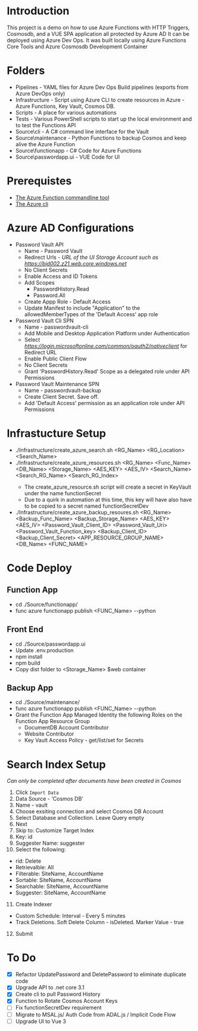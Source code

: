 # Introduction 
This project is a demo on how to use Azure Functions with HTTP Triggers, Cosmosdb, and a VUE SPA application all protected by Azure AD
It can be deployed using Azure Dev Ops.
It was built locally using Azure Functions Core Tools and Azure Cosmosdb Development Container

# Folders
* Pipelines - YAML files for Azure Dev Ops Build pipelines (exports from Azure DevOps only)
* Infrastructure - Script using Azure CLI to create resources in Azure - Azure Functions, Key Vault, Cosmos DB.  
* Scripts - A place for various automations
* Tests - Various PowerShell scripts to start up the local environment and to test the Functions API
* Source\cli - A C# command line interface for the Vault
* Source\maintenance - Python Functions to backup Cosmos and keep alive the Azure Function
* Source\functionapp - C# Code for Azure Functions
* Source\passwordapp.ui - VUE Code for UI

# Prerequistes 
* [The Azure Function commandline tool](https://docs.microsoft.com/en-us/azure/azure-functions/functions-run-local?tabs=linux%2Ccsharp%2Cbash#v2)
* [The Azure cli](https://docs.microsoft.com/en-us/cli/azure/install-azure-cli-linux?pivots=apt)

# Azure AD Configurations
* Password Vault API
   * Name - Password Vault
   * Redirect Urls - _URL of the UI Storage Account such as https://bjd002.z21.web.core.windows.net_
   * No Client Secrets
   * Enable Access and ID Tokens
   * Add Scopes
      * PasswordHistory.Read
      * Password.All
   * Create Appp Role - Default Access
   * Update Manifest to include "Application" to the allowedMemberTypes of the 'Default Access' app role
* Password Vault Cli SPN
   * Name - passwordvault-cli
   * Add Mobile and Desktop Application Platform under Authentication 
   * Select _https://login.microsoftonline.com/common/oauth2/nativeclient_ for Redirect URL
   * Enable Public Client Flow
   * No Client Secrets
   * Grant 'PasswordHistory.Read' Scope as a delegated role under API Permissions
* Password Vault Maintenance SPN
   * Name - passwordvault-backup
   * Create Client Secret. Save off.
   * Add 'Default Access' permission as an application role under API Permissions

# Infrastucture Setup
* ./Infrastructure/create_azure_search.sh <RG_Name> <RG_Location> <Search_Name>
* ./Infrastructure/create_azure_resources.sh <RG_Name> <Location> <Func_Name> <DB_Name> <Storage_Name> <AES_KEY> <AES_IV> <Search_Name> <Search_RG_Name> <Search_RG_Index>
   * The create_azure_resource.sh script will create a secret in KeyVault under the name functionSecret
   * Due to a quirk in automation at this time, this key will have also have to be copied to a secret named functionSecretDev
* ./Infrastructure/create_azure_backup_resoures.sh <RG_Name> <Location> <Backup_Func_Name> <Backup_Storage_Name> <AES_KEY> <AES_IV> <Password_Vault_Client_ID> <Password_Vault_Uri> <Password_Vault_Function_key> <Backup_Client_ID> <Backup_Client_Secret> <APP_RESOURCE_GROUP_NAME> <DB_Name> <FUNC_NAME>

# Code Deploy
## Function App
* cd ./Source/functionapp/
* func azure functionapp publish <FUNC_Name> --python

## Front End
* cd ./Source/passwordapp.ui
* Update .env.production 
* npm install
* npm build
* Copy dist folder to <Storage_Name> $web container

## Backup App
* cd ./Source/maintenance/
* func azure functionapp publish <FUNC_Name> --python
* Grant the Function App Managed Identity the following Roles on the Function App Resource Group
   * DocumentDB Account Contributor 
   * Website Contributor
   * Key Vault Access Policy - get/list/set for Secrets 

# Search Index Setup
_Can only be completed after documents have been created in Cosmos_
1. Click `Import Data`
2. Data Source - 'Cosmos DB'
3. Name - vault
4. Choose exsiting connection and select Cosmos DB Account
5. Select Database and Collection. Leave Query empty
6. Next
7. Skip to: Customize Target Index
8. Key: id
9. Suggester Name: suggester
10. Select the following:
   * rid: Delete
   * Retrievalble: All
   * Filterable: SiteName, AccountName
   * Sortable:  SiteName, AccountName
   * Searchable: SiteName, AccountName
   * Suggester: SiteName, AccountName
11. Create Indexer
   * Custom Schedule: Interval - Every 5 minutes
   * Track Deletions. Soft Delete Column - isDeleted. Marker Value - true
12. Submit

# To Do
- [X] Refactor UpdatePassword and DeletePassword to eliminate duplicate code
- [X] Upgrade API to .net core 3.1
- [X] Create cli to pull Password History
- [X] Function to Rotate Cosmos Account Keys 
- [ ] Fix functionSecretDev requirement
- [ ] Migrate to MSAL.js/ Auth Code from ADAL.js / Implicit Code Flow 
- [ ] Upgrade UI to Vue 3